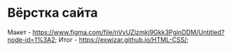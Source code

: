 # Вёрстка сайта
Макет - https://www.figma.com/file/nVvUZlzmkj9Gkk3PginDDM/Untitled?node-id=1%3A2;
Итог - https://exwizar.github.io/HTML-CSS/;
